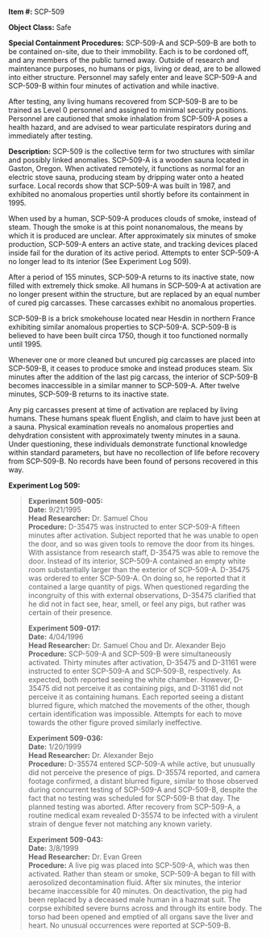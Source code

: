 **Item #:** SCP-509

**Object Class:** Safe

**Special Containment Procedures:** SCP-509-A and SCP-509-B are both to be contained on-site, due to their immobility. Each is to be cordoned off, and any members of the public turned away. Outside of research and maintenance purposes, no humans or pigs, living or dead, are to be allowed into either structure. Personnel may safely enter and leave SCP-509-A and SCP-509-B within four minutes of activation and while inactive.

After testing, any living humans recovered from SCP-509-B are to be trained as Level 0 personnel and assigned to minimal security positions. Personnel are cautioned that smoke inhalation from SCP-509-A poses a health hazard, and are advised to wear particulate respirators during and immediately after testing.

**Description:** SCP-509 is the collective term for two structures with similar and possibly linked anomalies. SCP-509-A is a wooden sauna located in Gaston, Oregon. When activated remotely, it functions as normal for an electric stove sauna, producing steam by dripping water onto a heated surface. Local records show that SCP-509-A was built in 1987, and exhibited no anomalous properties until shortly before its containment in 1995.

When used by a human, SCP-509-A produces clouds of smoke, instead of steam. Though the smoke is at this point nonanomalous, the means by which it is produced are unclear. After approximately six minutes of smoke production, SCP-509-A enters an active state, and tracking devices placed inside fail for the duration of its active period. Attempts to enter SCP-509-A no longer lead to its interior (See Experiment Log 509).

After a period of 155 minutes, SCP-509-A returns to its inactive state, now filled with extremely thick smoke. All humans in SCP-509-A at activation are no longer present within the structure, but are replaced by an equal number of cured pig carcasses. These carcasses exhibit no anomalous properties.

SCP-509-B is a brick smokehouse located near Hesdin in northern France exhibiting similar anomalous properties to SCP-509-A. SCP-509-B is believed to have been built circa 1750, though it too functioned normally until 1995.

Whenever one or more cleaned but uncured pig carcasses are placed into SCP-509-B, it ceases to produce smoke and instead produces steam. Six minutes after the addition of the last pig carcass, the interior of SCP-509-B becomes inaccessible in a similar manner to SCP-509-A. After twelve minutes, SCP-509-B returns to its inactive state.

Any pig carcasses present at time of activation are replaced by living humans. These humans speak fluent English, and claim to have just been at a sauna. Physical examination reveals no anomalous properties and dehydration consistent with approximately twenty minutes in a sauna. Under questioning, these individuals demonstrate functional knowledge within standard parameters, but have no recollection of life before recovery from SCP-509-B. No records have been found of persons recovered in this way.

**Experiment Log 509:**

> **Experiment 509-005:**  
> **Date:** 9/21/1995  
> **Head Researcher:** Dr. Samuel Chou  
> **Procedure:** D-35475 was instructed to enter SCP-509-A fifteen minutes after activation. Subject reported that he was unable to open the door, and so was given tools to remove the door from its hinges. With assistance from research staff, D-35475 was able to remove the door. Instead of its interior, SCP-509-A contained an empty white room substantially larger than the exterior of SCP-509-A. D-35475 was ordered to enter SCP-509-A. On doing so, he reported that it contained a large quantity of pigs. When questioned regarding the incongruity of this with external observations, D-35475 clarified that he did not in fact see, hear, smell, or feel any pigs, but rather was certain of their presence.
> 
> **Experiment 509-017:**  
> **Date:** 4/04/1996  
> **Head Researcher:** Dr. Samuel Chou and Dr. Alexander Bejo  
> **Procedure:** SCP-509-A and SCP-509-B were simultaneously activated. Thirty minutes after activation, D-35475 and D-31161 were instructed to enter SCP-509-A and SCP-509-B, respectively. As expected, both reported seeing the white chamber. However, D-35475 did not perceive it as containing pigs, and D-31161 did not perceive it as containing humans. Each reported seeing a distant blurred figure, which matched the movements of the other, though certain identification was impossible. Attempts for each to move towards the other figure proved similarly ineffective.
> 
> **Experiment 509-036:**  
> **Date:** 1/20/1999  
> **Head Researcher:** Dr. Alexander Bejo  
> **Procedure:** D-35574 entered SCP-509-A while active, but unusually did not perceive the presence of pigs. D-35574 reported, and camera footage confirmed, a distant blurred figure, similar to those observed during concurrent testing of SCP-509-A and SCP-509-B, despite the fact that no testing was scheduled for SCP-509-B that day. The planned testing was aborted. After recovery from SCP-509-A, a routine medical exam revealed D-35574 to be infected with a virulent strain of dengue fever not matching any known variety.
> 
> **Experiment 509-043:**  
> **Date:** 3/8/1999  
> **Head Researcher:** Dr. Evan Green  
> **Procedure:** A live pig was placed into SCP-509-A, which was then activated. Rather than steam or smoke, SCP-509-A began to fill with aerosolized decontamination fluid. After six minutes, the interior became inaccessible for 40 minutes. On deactivation, the pig had been replaced by a deceased male human in a hazmat suit. The corpse exhibited severe burns across and through its entire body. The torso had been opened and emptied of all organs save the liver and heart. No unusual occurrences were reported at SCP-509-B.